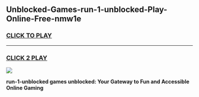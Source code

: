 
## Unblocked-Games-run-1-unblocked-Play-Online-Free-nmw1e
<h3>
<a href="https://premium76.site?title=run-1-unblocked&ref=26A">CLICK TO PLAY</a></h3>
<hr>

<h3>
<a href="https://premium76.site?title=run-1-unblocked&ref=26A">CLICK 2 PLAY</a>
  
</h3>

<a href="https://premium76.site?title=run-1-unblocked&ref=26A"><img src="https://clearcache.store/games.png"></a>


**run-1-unblocked games unblocked: Your Gateway to Fun and Accessible Online Gaming**
